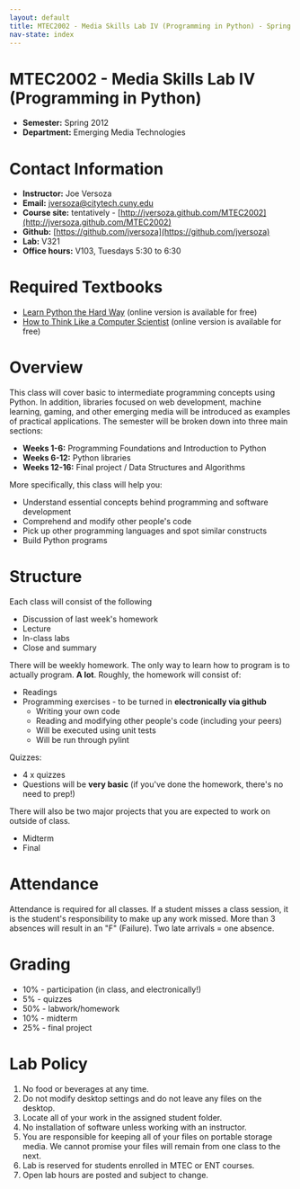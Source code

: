 ```yaml
---
layout: default
title: MTEC2002 - Media Skills Lab IV (Programming in Python) - Spring 2012
nav-state: index
---
```

MTEC2002 - Media Skills Lab IV (Programming in Python)
====
* __Semester:__ Spring 2012
* __Department:__ Emerging Media Technologies

<a name="contact" id="contact"></a>
Contact Information
====
* __Instructor:__ Joe Versoza
* __Email:__ jversoza@citytech.cuny.edu
* __Course site:__ tentatively - [http://jversoza.github.com/MTEC2002](http://jversoza.github.com/MTEC2002)
* __Github:__ [https://github.com/jversoza](https://github.com/jversoza)
* __Lab:__ V321
* __Office hours:__ V103, Tuesdays 5:30 to 6:30

Required Textbooks
====

* [Learn Python the Hard Way](http://learnpythonthehardway.org/book/) (online version is available for free)
* [How to Think Like a Computer Scientist](http://openbookproject.net/thinkCSpy/) (online version is available for free)

Overview
====
This class will cover basic to intermediate programming concepts using Python.  In addition, libraries focused on web development, machine learning, gaming, and other emerging media will be introduced as examples of practical applications.  The semester will be broken down into three main sections:

* __Weeks 1-6:__ Programming Foundations and Introduction to Python
* __Weeks 6-12:__ Python libraries
* __Weeks 12-16:__ Final project / Data Structures and Algorithms

More specifically, this class will help you:
* Understand essential concepts behind programming and software development 
* Comprehend and modify other people's code
* Pick up other programming languages and spot similar constructs
* Build Python programs

Structure
====
Each class will consist of the following
* Discussion of last week's homework
* Lecture
* In-class labs 
* Close and summary

There will be weekly homework.  The only way to learn how to program is to actually program.   **A lot**.  Roughly, the homework will consist of: 
* Readings 
* Programming exercises - to be turned in **electronically via github**
	* Writing your own code
	* Reading and modifying other people's code (including your peers)
	* Will be executed using unit tests
	* Will be run through pylint

Quizzes:
* 4 x quizzes
* Questions will be **very basic** (if you've done the homework, there's no need to prep!)

There will also be two major projects that you are expected to work on outside of class. 
* Midterm
* Final

Attendance
====
Attendance is required for all classes. If a student misses a class session, it is the student's responsibility to make up any work missed. More than 3 absences will result in an "F" (Failure). Two late arrivals = one absence.

Grading
====
* 10% - participation (in class, and electronically!)
* 5% - quizzes
* 50% - labwork/homework
* 10% - midterm
* 25% - final project

Lab Policy
====
1. No food or beverages at any time.
2. Do not modify desktop settings and do not leave any files on the desktop.
3. Locate all of your work in the assigned student folder.
4. No installation of software unless working with an instructor.
5. You are responsible for keeping all of your files on portable storage media. We cannot promise your files will remain from one class to the next.
6. Lab is reserved for students enrolled in MTEC or ENT courses.
7. Open lab hours are posted and subject to change.

